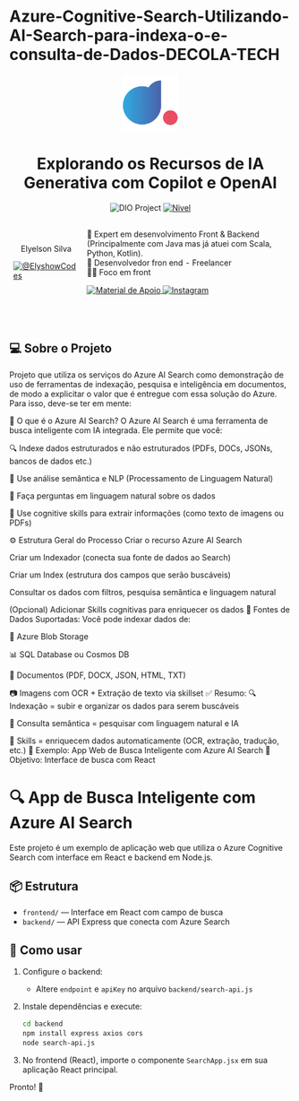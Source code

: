 # Azure-Cognitive-Search-Utilizando-AI-Search-para-indexa-o-e-consulta-de-Dados-DECOLA-TECH

<!--START_SECTION:header-->
<div align="center">
  <p align="center">
    <img 
      alt="DIO Education" 
      src="https://raw.githubusercontent.com/digitalinnovationone/template-github-trilha/main/.github/assets/logo.webp" 
      width="100px" 
    />
    <h1>Explorando os Recursos de IA Generativa com Copilot e OpenAI</h1>
  </p>
</div>
<!--END_SECTION:header-->

<p align="center">
  <img src="https://img.shields.io/static/v1?label=DIO&message=Education&color=E94D5F&labelColor=202024" alt="DIO Project" />
  <a href="NIVEL"><img  src="https://img.shields.io/static/v1?label=Nivel&message=Basico&color=E94D5F&labelColor=202024" alt="Nivel"></a>

</p>

<!--  -->
<table align="center">
<thead>
  <tr>
    <td>
        <p align="center">Elyelson Silva</p>
        <a href="https://github.com/Elyelsons">
        <img src="https://avatars.githubusercontent.com/u/157048915?v=4&size=3" alt="@ElyshowCodes"><br>
      </a>
    </td>
    <td colspan="3">
    <p>🎉 Expert em desenvolvimento Front & Backend (Principalmente com Java mas já atuei com Scala, Python, Kotlin).
      <br/>
     🌟 Desenvolvedor fron end - Freelancer
      <br/>
    👨‍💻 Foco em front
    </p>
      <a 
      href="https://www.linkedin.com/in/elyshow/" 
      align="center">
           <img 
            align="center" 
            alt="Material de Apoio" 
            src="https://img.shields.io/badge/LinkedIn-0077B5?style=for-the-badge&logo=linkedin&logoColor=white"
            >
        </a>
        <a href="https://www.instagram.com/o.elyshow/" target="_blank">
            <img 
              align="center" 
              alt="Instagram" 
              src="https://img.shields.io/badge/Instagram-E4405F?style=for-the-badge&logo=instagram&logoColor=white"
            >
        </a>
    </td>
  </tr>
</thead>
</table>
<!--  -->

<br/>
<br/>

## 💻 Sobre o Projeto
Projeto que utiliza os serviços do Azure AI Search como demonstração de uso de ferramentas de indexação, pesquisa e inteligência em documentos, de modo a explicitar o valor que é entregue com essa solução do Azure. Para isso, deve-se ter em mente:

🧠 O que é o Azure AI Search?
O Azure AI Search é uma ferramenta de busca inteligente com IA integrada. Ele permite que você:

🔍 Indexe dados estruturados e não estruturados (PDFs, DOCs, JSONs, bancos de dados etc.)

🤖 Use análise semântica e NLP (Processamento de Linguagem Natural)

🧩 Faça perguntas em linguagem natural sobre os dados

📄 Use cognitive skills para extrair informações (como texto de imagens ou PDFs)

⚙️ Estrutura Geral do Processo
Criar o recurso Azure AI Search

Criar um Indexador (conecta sua fonte de dados ao Search)

Criar um Index (estrutura dos campos que serão buscáveis)

Consultar os dados com filtros, pesquisa semântica e linguagem natural

(Opcional) Adicionar Skills cognitivas para enriquecer os dados
📂 Fontes de Dados Suportadas:
Você pode indexar dados de:

💾 Azure Blob Storage

📊 SQL Database ou Cosmos DB

📁 Documentos (PDF, DOCX, JSON, HTML, TXT)

📷 Imagens com OCR + Extração de texto via skillset
✅ Resumo:
🔍 Indexação = subir e organizar os dados para serem buscáveis

💬 Consulta semântica = pesquisar com linguagem natural e IA

🧠 Skills = enriquecem dados automaticamente (OCR, extração, tradução, etc.)
🚀 Exemplo: App Web de Busca Inteligente com Azure AI Search
🎯 Objetivo:
Interface de busca com React
# 🔍 App de Busca Inteligente com Azure AI Search

Este projeto é um exemplo de aplicação web que utiliza o Azure Cognitive Search com interface em React e backend em Node.js.

## 📦 Estrutura

- `frontend/` — Interface em React com campo de busca
- `backend/` — API Express que conecta com Azure Search

## 🚀 Como usar

1. Configure o backend:
   - Altere `endpoint` e `apiKey` no arquivo `backend/search-api.js`

2. Instale dependências e execute:
   ```bash
   cd backend
   npm install express axios cors
   node search-api.js
   ```

3. No frontend (React), importe o componente `SearchApp.jsx` em sua aplicação React principal.

Pronto! 🎉



